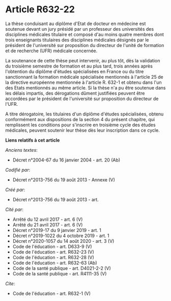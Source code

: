# Article R632-22

La thèse conduisant au diplôme d'Etat de docteur en médecine est soutenue devant un jury présidé par un professeur des
universités des disciplines médicales titulaire et composé d'au moins quatre membres dont trois enseignants titulaires des
disciplines médicales désignés par le président de l'université sur proposition du directeur de l'unité de formation et de
recherche (UFR) médicale concernée. 

La soutenance de cette thèse peut intervenir, au plus tôt, dès la validation du troisième semestre de formation et au plus
tard, trois années après l'obtention du diplôme d'études spécialisées en France ou du titre sanctionnant la formation
médicale spécialisée mentionnés à l'article 25 de la directive européenne mentionnée à l'article R. 632-1 et obtenu dans l'un
des Etats mentionnés au même article. Si la thèse n'a pu être soutenue dans les délais impartis, des dérogations dûment
justifiées peuvent être accordées par le président de l'université sur proposition du directeur de l'UFR. 

A titre dérogatoire, les titulaires d'un diplôme d'études spécialisées, obtenu conformément aux dispositions de la section 4
du présent chapitre, qui remplissent les conditions pour s'inscrire en troisième cycle des études médicales, peuvent soutenir
leur thèse dès leur inscription dans ce cycle.

**Liens relatifs à cet article**

_Anciens textes_:

  - Décret n°2004-67 du 16 janvier 2004 - art. 20 (Ab)

_Codifié par_:

  - Décret n°2013-756 du 19 août 2013 -  Annexe (V)

_Créé par_:

  - Décret n°2013-756 du 19 août 2013 - art.

_Cité par_:

  - Arrêté du 12 avril 2017 - art. 6 (V)
  - Arrêté du 21 avril 2017 - art. 6 (V)
  - Décret n°2019-17 du 9 janvier 2019 - art. 1
  - Décret n°2019-1022 du 4 octobre 2019 - art. 1
  - Décret n°2020-1057 du 14 août 2020 - art. 3 (V)
  - Code de l'éducation - art. D633-9 (V)
  - Code de l'éducation - art. R632-23 (V)
  - Code de l'éducation - art. R632-28 (V)
  - Code de l'éducation - art. R632-63 (Ab)
  - Code de la santé publique - art. D4021-2-2 (V)
  - Code de la santé publique - art. R4111-35 (V)

_Cite_:

  - Code de l'éducation - art. R632-1 (V)
